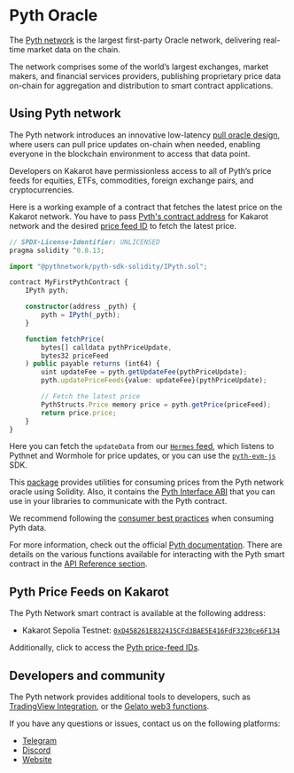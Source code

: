 # Pyth Oracle

The [Pyth network](https://pyth.network/) is the largest first-party Oracle network, delivering real-time market data on the chain.

The network comprises some of the world’s largest exchanges, market makers, and financial services providers, publishing proprietary price data on-chain for aggregation and distribution to smart contract applications.

## Using Pyth network
                                                                                       
The Pyth network introduces an innovative low-latency [pull oracle design](https://docs.pyth.network/documentation/pythnet-price-feeds/on-demand), where users can pull price updates on-chain when needed, enabling everyone in the blockchain environment to access that data point. 

Developers on Kakarot have permissionless access to all of Pyth’s price feeds for equities, ETFs, commodities, foreign exchange pairs, and cryptocurrencies.

Here is a working example of a contract that fetches the latest price on the Kakarot network. 
You have to pass [Pyth's contract address](https://docs.pyth.network/price-feeds/contract-addresses/evm) for Kakarot network and the desired [price feed ID](https://pyth.network/developers/price-feed-ids) to fetch the latest price.

```typescript 
// SPDX-License-Identifier: UNLICENSED
pragma solidity ^0.8.13;

import "@pythnetwork/pyth-sdk-solidity/IPyth.sol";

contract MyFirstPythContract {
    IPyth pyth;

    constructor(address _pyth) {
        pyth = IPyth(_pyth);
    }

    function fetchPrice(
        bytes[] calldata pythPriceUpdate,
        bytes32 priceFeed
    ) public payable returns (int64) {
        uint updateFee = pyth.getUpdateFee(pythPriceUpdate);
        pyth.updatePriceFeeds{value: updateFee}(pythPriceUpdate);

        // Fetch the latest price
        PythStructs.Price memory price = pyth.getPrice(priceFeed);
        return price.price;
    }
}

```

Here you can fetch the `updateData` from our [`Hermes` feed](https://docs.pyth.network/price-feeds/pythnet-price-feeds/hermes), which listens to Pythnet and Wormhole for price updates, or you can use the [`pyth-evm-js`](https://github.com/pyth-network/pyth-crosschain/blob/main/target_chains/ethereum/sdk/js/src/EvmPriceServiceConnection.ts#L15) SDK. 


This [package](https://github.com/pyth-network/pyth-crosschain/tree/main/target_chains/ethereum/sdk/solidity) provides utilities for consuming prices from the Pyth network oracle using Solidity. Also, it contains the [Pyth Interface ABI](https://github.com/pyth-network/pyth-crosschain/blob/main/target_chains/ethereum/sdk/solidity/abis/IPyth.json) that you can use in your libraries to communicate with the Pyth contract.

We recommend following the [consumer best practices](https://docs.pyth.network/documentation/pythnet-price-feeds/best-practices) when consuming Pyth data. 

For more information, check out the official [Pyth documentation](https://docs.pyth.network/price-feeds). There are details on the various functions available for interacting with the Pyth smart contract in the [API Reference section](https://docs.pyth.network/price-feeds/api-reference/evm).

## Pyth Price Feeds on Kakarot

The Pyth Network smart contract is available at the following address: 

- Kakarot Sepolia Testnet: [`0xD458261E832415CFd3BAE5E416FdF3230ce6F134`](https://sepolia.kakarotscan.org/address/0xD458261E832415CFd3BAE5E416FdF3230ce6F134)

Additionally, click to access the [Pyth price-feed IDs](https://pyth.network/developers/price-feed-ids).

## Developers and community

The Pyth network provides additional tools to developers, such as [TradingView Integration](https://docs.pyth.network/guides/how-to-create-tradingview-charts), or the [Gelato web3 functions](https://docs.pyth.network/guides/how-to-schedule-price-updates-with-gelato).  

If you have any questions or issues, contact us on the following platforms: 

- [Telegram](https://t.me/Pyth_Network)
- [Discord](https://discord.gg/invite/PythNetwork)
- [Website](https://pyth.network/contact)